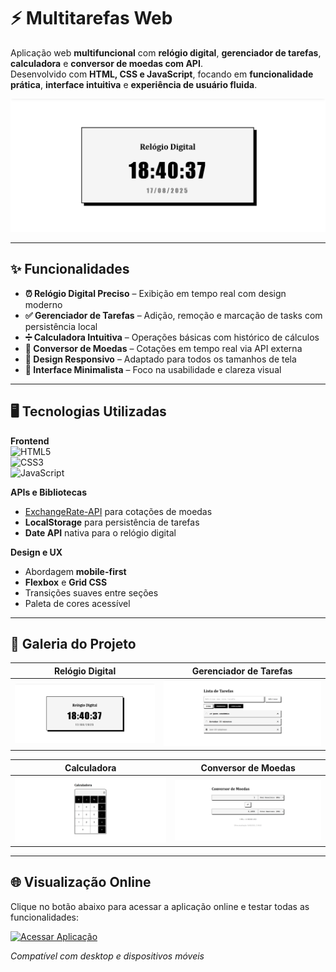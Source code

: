 # ⚡ Multitarefas Web

Aplicação web **multifuncional** com **relógio digital**, **gerenciador de tarefas**, **calculadora** e **conversor de moedas com API**.  
Desenvolvido com **HTML, CSS e JavaScript**, focando em **funcionalidade prática**, **interface intuitiva** e **experiência de usuário fluida**.

![Preview da Aplicação](/docs/picture1.png)

---

## ✨ Funcionalidades

- **⏰ Relógio Digital Preciso** – Exibição em tempo real com design moderno
- **✅ Gerenciador de Tarefas** – Adição, remoção e marcação de tasks com persistência local
- **➗ Calculadora Intuitiva** – Operações básicas com histórico de cálculos
- **💱 Conversor de Moedas** – Cotações em tempo real via API externa
- **📱 Design Responsivo** – Adaptado para todos os tamanhos de tela
- **🎨 Interface Minimalista** – Foco na usabilidade e clareza visual

---

## 🖥️ Tecnologias Utilizadas

**Frontend**  
![HTML5](https://img.shields.io/badge/HTML5-E34F26?style=flat&logo=html5&logoColor=white)  
![CSS3](https://img.shields.io/badge/CSS3-1572B6?style=flat&logo=css3&logoColor=white)  
![JavaScript](https://img.shields.io/badge/JavaScript-F7DF1E?style=flat&logo=javascript&logoColor=black)

**APIs e Bibliotecas**
- [ExchangeRate-API](https://www.exchangerate-api.com/) para cotações de moedas
- **LocalStorage** para persistência de tarefas
- **Date API** nativa para o relógio digital

**Design e UX**
- Abordagem **mobile-first**
- **Flexbox** e **Grid CSS**
- Transições suaves entre seções
- Paleta de cores acessível

---

## 🎨 Galeria do Projeto

| Relógio Digital | Gerenciador de Tarefas |
|-----------------|------------------------|
| ![Seção Relógio](/docs/picture1.png) | ![Lista de Tarefas](/docs/picture2.png) |

| Calculadora | Conversor de Moedas |
|-------------|----------------------|
| ![Calculadora](/docs/picture3.png) | ![Conversor](/docs/picture4.png) |

---

## 🌐 Visualização Online

Clique no botão abaixo para acessar a aplicação online e testar todas as funcionalidades:

[![Acessar Aplicação](https://img.shields.io/badge/🚀_Acessar_Multifunções_Web-4A154B?style=for-the-badge&logo=google-chrome&logoColor=white)]()

*Compatível com desktop e dispositivos móveis*
